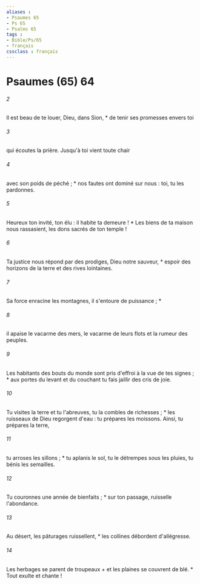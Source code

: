 ```yaml
---
aliases : 
- Psaumes 65
- Ps 65
- Psalms 65
tags : 
- Bible/Ps/65
- français
cssclass : français
---
```


# Psaumes (65) 64

###### 2
Il est beau de te louer, Dieu, dans Sion, * de tenir ses promesses envers toi
###### 3
qui écoutes la prière. Jusqu'à toi vient toute chair
###### 4
avec son poids de péché ; * nos fautes ont dominé sur nous : toi, tu les pardonnes.
###### 5
Heureux ton invité, ton élu : il habite ta demeure ! * Les biens de ta maison nous rassasient, les dons sacrés de ton temple !
###### 6
Ta justice nous répond par des prodiges, Dieu notre sauveur, * espoir des horizons de la terre et des rives lointaines.
###### 7
Sa force enracine les montagnes, il s'entoure de puissance ; *
###### 8
il apaise le vacarme des mers, le vacarme de leurs flots et la rumeur des peuples.
###### 9
Les habitants des bouts du monde sont pris d'effroi à la vue de tes signes ; * aux portes du levant et du couchant tu fais jaillir des cris de joie.
###### 10
Tu visites la terre et tu l'abreuves, tu la combles de richesses ; * les ruisseaux de Dieu regorgent d'eau : tu prépares les moissons. Ainsi, tu prépares la terre,
###### 11
tu arroses les sillons ; * tu aplanis le sol, tu le détrempes sous les pluies, tu bénis les semailles.
###### 12
Tu couronnes une année de bienfaits ; * sur ton passage, ruisselle l'abondance.
###### 13
Au désert, les pâturages ruissellent, * les collines débordent d'allégresse.
###### 14
Les herbages se parent de troupeaux + et les plaines se couvrent de blé. * Tout exulte et chante !
